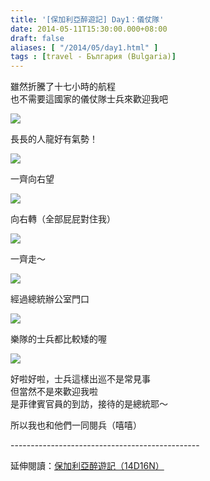 ```yaml
---
title: '[保加利亞醉遊記] Day1：儀仗隊'
date: 2014-05-11T15:30:00.000+08:00
draft: false
aliases: [ "/2014/05/day1.html" ]
tags : [travel - България (Bulgaria)]
---
```


雖然折騰了十七小時的航程  
也不需要這國家的儀仗隊士兵來歡迎我吧  

![](/images/bulgaria1a1.jpg)

長長的人龍好有氣勢！  

![](/images/bulgaria1a2.jpg)

一齊向右望  

![](/images/bulgaria1a3.jpg)

向右轉（全部屁屁對住我）  

![](/images/bulgaria1a4.jpg)

一齊走～  

![](/images/bulgaria1a5.jpg)

經過總統辦公室門口  

![](/images/bulgaria1a6.jpg)

樂隊的士兵都比較矮的喔  

![](/images/bulgaria1a7.jpg)

好啦好啦，士兵這樣出巡不是常見事  
但當然不是來歡迎我啦  
是菲律賓官員的到訪，接待的是總統耶～  
  
所以我也和他們一同閱兵（嘻嘻）  
  
\-----------------------------------------------  
  
延伸閱讀：[保加利亞醉遊記（14D16N）](https://hidie.net/bulgaria14d16n/)
